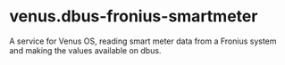 # venus.dbus-fronius-smartmeter
A service for Venus OS, reading smart meter data from a Fronius system and making the values available on dbus.
